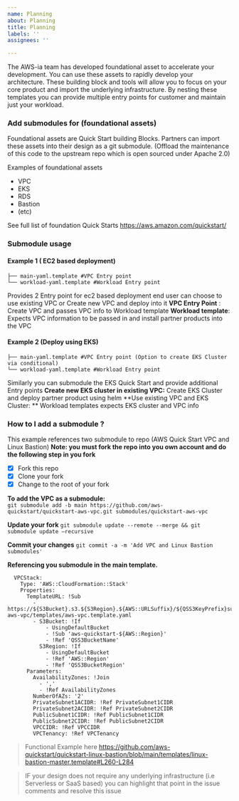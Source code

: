 ```yaml
---
name: Planning
about: Planning
title: Planning
labels: ''
assignees: ''

---
```


The AWS-ia team has developed foundational asset to accelerate your development. You can use these assets to rapidly develop your architecture. These building block and tools will allow you to focus on your core product and import the underlying infrastructure.  By nesting these templates you can provide multiple entry points for customer and maintain just your workload. 

### Add submodules for (foundational assets)

Foundational assets are Quick Start building Blocks. Partners can import these assets into their design as a git submodule. (Offload the maintenance of this code to the upstream repo which is open sourced under Apache 2.0)
 
Examples of foundational assets
* VPC
* EKS
* RDS
* Bastion
* (etc)


See full list of foundation Quick Starts https://aws.amazon.com/quickstart/

### Submodule usage

#### Example 1 ( EC2 based deployment)  
```/templates
├── main-yaml.template #VPC Entry point
└── workload-yaml.template #Workload Entry point
```
Provides 2 Entry point for ec2 based deployment end user can choose to use existing VPC or Create new VPC and deploy into it
**VPC Entry Point** : Create VPC and passes VPC info to Workload template 
**Workload template**: Expects VPC information to be passed in and install partner products into the VPC

#### Example 2 (Deploy using EKS)
```/templates
├── main-yaml.template #VPC Entry point (Option to create EKS Cluster via conditional)
└── workload-yaml.template #Workload Entry point
```
Similarly you can submodule the EKS Quick Start and provide additional Entry points
**Create new EKS cluster in existing VPC:** Create EKS Cluster and deploy partner product using helm
**Use existing VPC and EKS Cluster: ** Workload templates expects EKS cluster and VPC info

### How to I add a submodule ?

This example references two submodule to repo (AWS Quick Start VPC and Linux Bastion)                       **Note: you must fork the repo into you own account and do the following step in you fork**

- [x] Fork this repo
- [x] Clone your fork 
- [x] Change to the root of your fork 

**To add the VPC as a submodule:**  
`git submodule add -b main https://github.com/aws-quickstart/quickstart-aws-vpc.git submodules/quickstart-aws-vpc`

**Update your fork**
`git submodule update --remote --merge && git submodule update —recursive`

**Commit your changes**
 `git commit -a -m 'Add VPC and Linux Bastion submodules'`

**Referencing you submodule in the main template.** 

```Resources:
  VPCStack:
    Type: 'AWS::CloudFormation::Stack'
    Properties:
      TemplateURL: !Sub
        - https://${S3Bucket}.s3.${S3Region}.${AWS::URLSuffix}/${QSS3KeyPrefix}submodules/quickstart-aws-vpc/templates/aws-vpc.template.yaml
        - S3Bucket: !If
            - UsingDefaultBucket
            - !Sub 'aws-quickstart-${AWS::Region}'
            - !Ref 'QSS3BucketName'
          S3Region: !If
            - UsingDefaultBucket
            - !Ref 'AWS::Region'
            - !Ref 'QSS3BucketRegion'
      Parameters:
        AvailabilityZones: !Join 
          - ','
          - !Ref AvailabilityZones
        NumberOfAZs: '2'
        PrivateSubnet1ACIDR: !Ref PrivateSubnet1CIDR
        PrivateSubnet2ACIDR: !Ref PrivateSubnet2CIDR
        PublicSubnet1CIDR: !Ref PublicSubnet1CIDR
        PublicSubnet2CIDR: !Ref PublicSubnet2CIDR
        VPCCIDR: !Ref VPCCIDR
        VPCTenancy: !Ref VPCTenancy
```

> Functional Example here https://github.com/aws-quickstart/quickstart-linux-bastion/blob/main/templates/linux-bastion-master.template#L260-L284

> IF your design does not require any underlying infrastructure (i.e Serverless or SaaS based) you can highlight that point in the issue comments and resolve this issue
